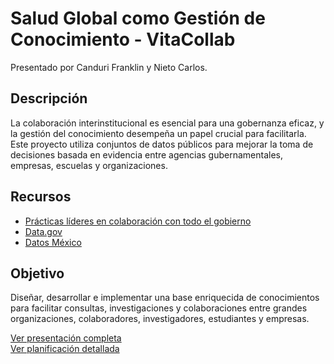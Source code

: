 # Salud Global como Gestión de Conocimiento - VitaCollab

Presentado por Canduri Franklin y Nieto Carlos.

## Descripción
La colaboración interinstitucional es esencial para una gobernanza eficaz, y la gestión del conocimiento desempeña un papel crucial para facilitarla. Este proyecto utiliza conjuntos de datos públicos para mejorar la toma de decisiones basada en evidencia entre agencias gubernamentales, empresas, escuelas y organizaciones.

## Recursos
- [Prácticas líderes en colaboración con todo el gobierno](https://www.gao.gov/leading-practices-collaboration-across-government)
- [Data.gov](https://data.gov/)
- [Datos México](https://www.economia.gob.mx/datamexico/es)

## Objetivo
Diseñar, desarrollar e implementar una base enriquecida de conocimientos para facilitar consultas, investigaciones y colaboraciones entre grandes organizaciones, colaboradores, investigadores, estudiantes y empresas.

[Ver presentación completa](Presentación.md) <br>
[Ver planificación detallada](Planificación.md)
